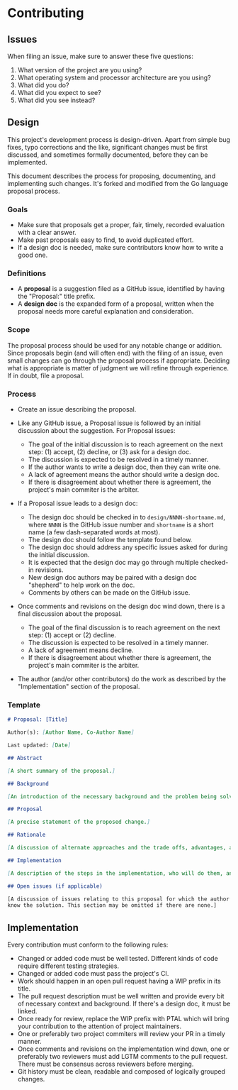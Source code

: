 # Contributing

## Issues

When filing an issue, make sure to answer these five questions:

1. What version of the project are you using?
2. What operating system and processor architecture are you using?
3. What did you do?
4. What did you expect to see?
5. What did you see instead?

## Design

This project's development process is design-driven. Apart from simple
bug fixes, typo corrections and the like, significant changes must be
first discussed, and sometimes formally documented, before they can be implemented.

This document describes the process for proposing, documenting, and implementing
such changes. It's forked and modified from the Go language proposal process.

### Goals

- Make sure that proposals get a proper, fair, timely, recorded evaluation with
  a clear answer.
- Make past proposals easy to find, to avoid duplicated effort.
- If a design doc is needed, make sure contributors know how to write a good one.

### Definitions

- A **proposal** is a suggestion filed as a GitHub issue, identified by having
  the "Proposal:" title prefix.
- A **design doc** is the expanded form of a proposal, written when the
  proposal needs more careful explanation and consideration.

### Scope

The proposal process should be used for any notable change or addition.
Since proposals begin (and will often end) with the filing of an issue, even
small changes can go through the proposal process if appropriate.
Deciding what is appropriate is matter of judgment we will refine through
experience.
If in doubt, file a proposal.

### Process

- Create an issue describing the proposal.

- Like any GitHub issue, a Proposal issue is followed by an initial discussion
  about the suggestion. For Proposal issues:
  - The goal of the initial discussion is to reach agreement on the next step:
    (1) accept, (2) decline, or (3) ask for a design doc.
  - The discussion is expected to be resolved in a timely manner.
  - If the author wants to write a design doc, then they can write one.
  - A lack of agreement means the author should write a design doc.
  - If there is disagreement about whether there is agreement,
    the project's main commiter is the arbiter.

- If a Proposal issue leads to a design doc:
  - The design doc should be checked in to `design/NNNN-shortname.md`,
    where `NNNN` is the GitHub issue number and `shortname` is a short name
    (a few dash-separated words at most).
  - The design doc should follow the template found below.
  - The design doc should address any specific issues asked for during the
    initial discussion.
  - It is expected that the design doc may go through multiple checked-in revisions.
  - New design doc authors may be paired with a design doc "shepherd" to help work
    on the doc.
  - Comments by others can be made on the GitHub issue.

- Once comments and revisions on the design doc wind down, there is a final
  discussion about the proposal.
  - The goal of the final discussion is to reach agreement on the next step:
    (1) accept or (2) decline.
  - The discussion is expected to be resolved in a timely manner.
  - A lack of agreement means decline.
  - If there is disagreement about whether there is agreement, the
    project's main commiter is the arbiter.

- The author (and/or other contributors) do the work as described by the
  "Implementation" section of the proposal.

### Template
```markdown
# Proposal: [Title]

Author(s): [Author Name, Co-Author Name]

Last updated: [Date]

## Abstract

[A short summary of the proposal.]

## Background

[An introduction of the necessary background and the problem being solved by the proposed change.]

## Proposal

[A precise statement of the proposed change.]

## Rationale

[A discussion of alternate approaches and the trade offs, advantages, and disadvantages of the specified approach.]

## Implementation

[A description of the steps in the implementation, who will do them, and when.]

## Open issues (if applicable)

[A discussion of issues relating to this proposal for which the author does not
know the solution. This section may be omitted if there are none.]
```

## Implementation

Every contribution must conform to the following rules:

- Changed or added code must be well tested. Different kinds of code
  require different testing strategies.
- Changed or added code must pass the project's CI.
- Work should happen in an open pull request having a WIP prefix in its title.
- The pull request description must be well written and provide every
  bit of necessary context and background. If there's a design doc, it
  must be linked.
- Once ready for review, replace the WIP prefix with PTAL which will
  bring your contribution to the attention of project maintainers.
- One or preferably two project commiters will review your PR in a
  timely manner.
- Once comments and revisions on the implementation wind down, one or
  preferably two reviewers must add LGTM comments to the pull request.
  There must be consensus across reviewers before merging.
- Git history must be clean, readable and composed of logically grouped
  changes.
